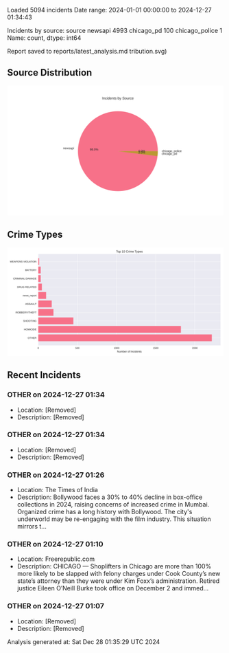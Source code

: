 
Loaded 5094 incidents
Date range: 2024-01-01 00:00:00 to 2024-12-27 01:34:43

Incidents by source:
source
newsapi           4993
chicago_pd         100
chicago_police       1
Name: count, dtype: int64

Report saved to reports/latest_analysis.md
tribution.svg)

## Source Distribution
![Source Distribution](images/source_distribution.svg)

## Crime Types
![Crime Types](images/crime_types.svg)

## Recent Incidents

### OTHER on 2024-12-27 01:34
- Location: [Removed]
- Description: [Removed]


### OTHER on 2024-12-27 01:34
- Location: [Removed]
- Description: [Removed]


### OTHER on 2024-12-27 01:26
- Location: The Times of India
- Description: Bollywood faces a 30% to 40% decline in box-office collections in 2024, raising concerns of increased crime in Mumbai. Organized crime has a long history with Bollywood. The city's underworld may be re-engaging with the film industry. This situation mirrors t…


### OTHER on 2024-12-27 01:10
- Location: Freerepublic.com
- Description: CHICAGO — Shoplifters in Chicago are more than 100% more likely to be slapped with felony charges under Cook County’s new state’s attorney than they were under Kim Foxx’s administration. Retired justice Eileen O’Neill Burke took office on December 2 and immed…


### OTHER on 2024-12-27 01:07
- Location: [Removed]
- Description: [Removed]

Analysis generated at: Sat Dec 28 01:35:29 UTC 2024
